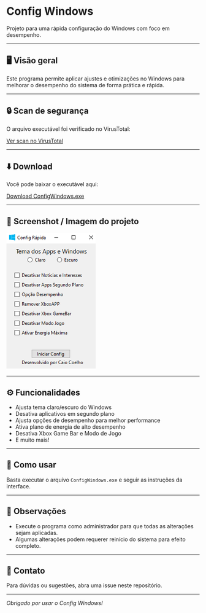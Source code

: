 # Config Windows

Projeto para uma rápida configuração do Windows com foco em desempenho.

---

## 🖥️ Visão geral

Este programa permite aplicar ajustes e otimizações no Windows para melhorar o desempenho do sistema de forma prática e rápida.

---

## 🔒 Scan de segurança

O arquivo executável foi verificado no VirusTotal:

[Ver scan no VirusTotal](https://www.virustotal.com/gui/file/bb99a3983ef0521e3283a0cdb0a2313c9ad1b2e263b892d2f00408c7c2964ed8/detection)

---

## ⬇️ Download

Você pode baixar o executável aqui:

[Download ConfigWindows.exe](https://www.mediafire.com/file/7qvenaqkjdzcwgh/ConfigWindows.exe/file)

---

## 📸 Screenshot / Imagem do projeto

![Screenshot do Config Windows](imgs/projeto.png)



---

## ⚙️ Funcionalidades

- Ajusta tema claro/escuro do Windows  
- Desativa aplicativos em segundo plano  
- Ajusta opções de desempenho para melhor performance  
- Ativa plano de energia de alto desempenho  
- Desativa Xbox Game Bar e Modo de Jogo  
- E muito mais!

---

## 📝 Como usar

Basta executar o arquivo `ConfigWindows.exe` e seguir as instruções da interface.

---

## 📌 Observações

- Execute o programa como administrador para que todas as alterações sejam aplicadas.  
- Algumas alterações podem requerer reinício do sistema para efeito completo.

---

## 🙋 Contato

Para dúvidas ou sugestões, abra uma issue neste repositório.

---

*Obrigado por usar o Config Windows!*
